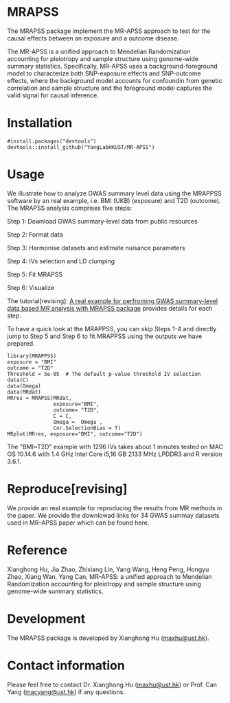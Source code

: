 # MRAPSS
The MRAPSS package implement the MR-APSS approach to test for the causal effects between an exposure and a outcome disease.

The MR-APSS is a unified approach to Mendelian Randomization accounting for  pleiotropy and sample structure using genome-wide summary statistics.
Specifically, MR-APSS uses a background-foreground model to characterize both SNP-exposure effects and SNP-outcome effects, where the background model accounts for confoundin from genetic correlation and sample structure and the foreground model captures the valid signal for causal inference. 


# Installation 
```{r}
#install.packages("devtools")
devtools::install_github("YangLabHKUST/MR-APSS")
```

# Usage
We illustrate how to analyze GWAS summary level data using the MRAPPSS software by an real example, i.e. BMI (UKB) (exposure) and T2D (outcome). The MRAPSS analysis comprises five steps:

 Step 1: Download GWAS summary-level data from public resources
 
 Step 2: Format data
 
 Step 3: Harmonise datasets and estimate nuisance parameters 
 
 Step 4: IVs selection and LD clumping 
 
 Step 5: Fit MRAPSS
 
 Step 6: Visualize


The tutorial[revising]:  [A real example for perfroming GWAS summary-level data based MR analysis with MRAPSS package](https://github.com/YangLabHKUST/MRAPSS/blob/master/MRAPSS_Rpackage_Turtorial.pdf) provides details for each step.

To have a quick look at the MRAPPSS, you can skip Steps 1-4 and directly jump to Step 5 and Step 6 to fit MRAPPSS using the outputs we have prepared.
```{r}
library(MRAPPSS)
exposure = "BMI"
outcome = "T2D"
Threshold = 5e-05  # The default p-value threshold IV selection 
data(C)
data(Omega)
data(MRdat)
MRres = MRAPSS(MRdat,
               exposure="BMI",
               outcome= "T2D",
               C = C,
               Omega =  Omega ,
               Cor.SelectionBias = T)
MRplot(MRres, exposure="BMI", outcome="T2D")
```
The "BMI~T2D" example with 1296 IVs takes about 1 minutes tested on MAC OS 10.14.6 with 1.4 GHz Intel Core i5,16 GB 2133 MHz LPDDR3 and R version 3.6.1. 

# Reproduce[revising]
We provide an real example for reproducing the results from MR methods in the paper. We provide the downlowad links for 34 GWAS summay datasets used in MR-APSS paper which can be found here. 
# Reference
Xianghong Hu, Jia Zhao, Zhixiang Lin, Yang Wang, Heng Peng, Hongyu Zhao, Xiang Wan, Yang Can, MR-APSS: a unified approach to Mendelian Randomization accounting for pleiotropy and sample structure using genome-wide summary statistics.

# Development
The MRAPSS package is developed by Xianghong Hu (maxhu@ust.hk).

# Contact information

Please feel free to contact Dr. Xianghong Hu (maxhu@ust.hk) or Prof. Can Yang (macyang@ust.hk) if any questions.
